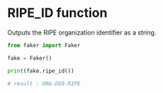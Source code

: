 # **RIPE_ID** function

Outputs the RIPE organization identifier as a string.

```py
from faker import Faker

fake = Faker()

print(fake.ripe_id())

# result : ORG-DG9-RIPE
```
